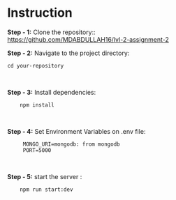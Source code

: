 # **Instruction**

**Step - 1:** Clone the repository:: 
<br> 
https://github.com/MDABDULLAH16/lvl-2-assignment-2
<br>

**Step - 2:** Navigate to the project directory:
```
cd your-repository
```

<br>

**Step - 3:** Install dependencies:

```
    npm install 
```

<br>


**Step - 4:** Set Environment Variables on .env file:

```
     MONGO_URI=mongodb: from mongodb
     PORT=5000
```

<br>

**Step - 5:** start the server :

```
    npm run start:dev

```

<br>
